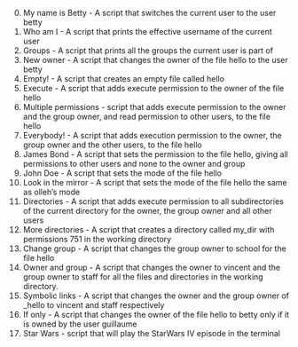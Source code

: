0. My name is Betty - A script that switches the current user to the user betty
1. Who am I - A script that prints the effective username of the current user
2. Groups - A script that prints all the groups the current user is part of
3. New owner - A script that changes the owner of the file hello to the user betty
4. Empty! - A script that creates an empty file called hello
5. Execute - A script that adds execute permission to the owner of the file hello
6. Multiple permissions -  script that adds execute permission to the owner and the group owner, and read permission to other users, to the file hello
7. Everybody! - A script that adds execution permission to the owner, the group owner and the other users, to the file hello
8. James Bond - A script that sets the permission to the file hello, giving all permissions to other users and none to the owner and group
9. John Doe - A script that sets the mode of the file hello
10. Look in the mirror - A script that sets the mode of the file hello the same as olleh’s mode
11. Directories - A script that adds execute permission to all subdirectories of the current directory for the owner, the group owner and all other users
12. More directories - A script that creates a directory called my_dir with permissions 751 in the working directory
13. Change group - A script that changes the group owner to school for the file hello
14. Owner and group - A script that changes the owner to vincent and the group owner to staff for all the files and directories in the working directory.
15. Symbolic links - A script that changes the owner and the group owner of _hello to vincent and staff respectively
16. If only - A script that changes the owner of the file hello to betty only if it is owned by the user guillaume
17. Star Wars - script that will play the StarWars IV episode in the terminal
